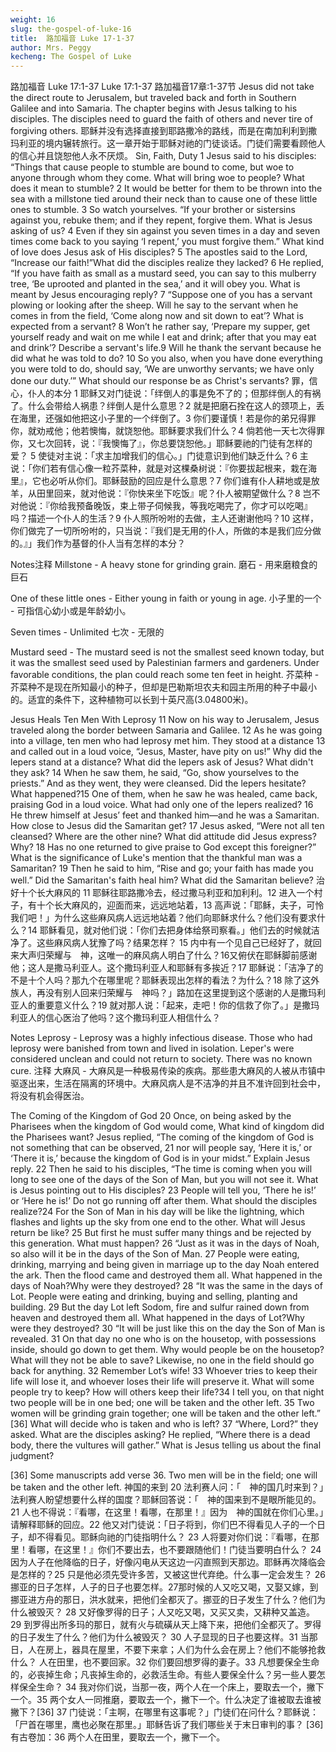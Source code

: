 ```yaml
---
weight: 16
slug: the-gospel-of-luke-16
title:  路加福音 Luke 17-1-37
author: Mrs. Peggy
kecheng: The Gospel of Luke
---
```


路加福音 Luke 17:1-37
Luke 17:1-37
路加福音17章:1-37节
         Jesus did not take the direct route to Jerusalem, but traveled back and forth in Southern Galilee and into Samaria. The chapter begins with Jesus talking to his disciples. The disciples need to guard the faith of others and never tire of forgiving  others.
耶稣并没有选择直接到耶路撒冷的路线，而是在南加利利到撒玛利亚的境内辗转旅行。这一章开始于耶稣对祂的门徒谈话。门徒们需要看顾他人的信心并且饶恕他人永不厌烦。
Sin, Faith, Duty
 1 Jesus said to his disciples: “Things that cause people to stumble are bound to come, but woe to anyone through whom they come. What will bring woe to people? What does it mean to stumble?  2 It would be better for them to be thrown into the sea with a millstone tied around their neck than to cause one of these little ones to stumble. 3 So watch yourselves.
   “If your brother or sistersins against you, rebuke them; and if they repent, forgive them. What is Jesus asking of us? 4 Even if they sin against you seven times in a day and seven times come back to you saying ‘I repent,’ you must forgive them.” What kind of love does Jesus ask of His disciples?
 5 The apostles said to the Lord, “Increase our faith!”What did the disciples realize  they lacked?
 6 He replied, “If you have faith as small as a mustard seed, you can say to this mulberry tree, ‘Be uprooted and planted in the sea,’ and it will obey you. What is meant by Jesus encouraging reply?
   7 “Suppose one of you has a servant plowing or looking after the sheep. Will he say to the servant when he comes in from the field, ‘Come along now and sit down to eat’? What is expected from a servant? 8 Won’t he rather say, ‘Prepare my supper, get yourself ready and wait on me while I eat and drink; after that you may eat and drink’? Describe a servant's life.9 Will he thank the servant because he did what he was told to do? 10 So you also, when you have done everything you were told to do, should say, ‘We are unworthy servants; we have only done our duty.’” What should our response be as Christ's servants?
罪，信心，仆人的本分
1 耶稣又对门徒说：「绊倒人的事是免不了的；但那绊倒人的有祸了。什么会带给人祸患？绊倒人是什么意思？2 就是把磨石拴在这人的颈项上，丢在海里，还强如他把这小子里的一个绊倒了。3 你们要谨慎！若是你的弟兄得罪你，就劝戒他；他若懊悔，就饶恕他。耶稣要求我们什么？4 倘若他一天七次得罪你，又七次回转，说：『我懊悔了』，你总要饶恕他。」耶稣要祂的门徒有怎样的爱？
5 使徒对主说：「求主加增我们的信心。」门徒意识到他们缺乏什么？6 主说：「你们若有信心像一粒芥菜种，就是对这棵桑树说：『你要拔起根来，栽在海里』，它也必听从你们。耶稣鼓励的回应是什么意思？7 你们谁有仆人耕地或是放羊，从田里回来，就对他说：『你快来坐下吃饭』呢？仆人被期望做什么？8 岂不对他说：『你给我预备晚饭，束上带子伺候我，等我吃喝完了，你才可以吃喝』吗？描述一个仆人的生活？9 仆人照所吩咐的去做，主人还谢谢他吗？10 这样，你们做完了一切所吩咐的，只当说：『我们是无用的仆人，所做的本是我们应分做的。』」我们作为基督的仆人当有怎样的本分？

Notes注释
Millstone - A heavy stone for grinding grain.
磨石 - 用来磨粮食的巨石

One of these little ones - Either young in faith or young in age.
小子里的一个 - 可指信心幼小或是年龄幼小。

Seven times - Unlimited
七次 - 无限的

Mustard seed - The mustard seed is not the smallest seed known today, but it was the smallest seed used by Palestinian farmers and gardeners. Under favorable conditions, the plan could reach some ten feet in height.
芥菜种 - 芥菜种不是现在所知最小的种子，但却是巴勒斯坦农夫和园主所用的种子中最小的。适宜的条件下，这种植物可以长到十英尺高(3.04800米)。

Jesus Heals Ten Men With Leprosy
 11 Now on his way to Jerusalem, Jesus traveled along the border between Samaria and Galilee. 12 As he was going into a village, ten men who had leprosy met him. They stood at a distance 13 and called out in a loud voice, “Jesus, Master, have pity on us!” Why did the lepers stand at a distance? What did the lepers ask of Jesus? What didn't they ask? 14 When he saw them, he said, “Go, show yourselves to the priests.” And as they went, they were cleansed. Did the lepers hesitate? What happened?15 One of them, when he saw he was healed, came back, praising God in a loud voice. What had only one of the lepers realized? 16 He threw himself at Jesus’ feet and thanked him—and he was a Samaritan. How close to Jesus did the Samaritan get?
 17 Jesus asked, “Were not all ten cleansed? Where are the other nine? What did attitude did Jesus express? Why? 18 Has no one returned to give praise to God except this foreigner?” What is the significance of Luke's mention that the thankful man was a Samaritan?
19 Then he said to him, “Rise and go; your faith has made you well.” Did the Samaritan's faith heal him? What did the Samaritan believe?
治好十个长大麻风的
11 耶稣往耶路撒冷去，经过撒马利亚和加利利。12 进入一个村子，有十个长大麻风的，迎面而来，远远地站着，13 高声说：「耶稣，夫子，可怜我们吧！」为什么这些麻风病人远远地站着？他们向耶稣求什么？他们没有要求什么？14 耶稣看见，就对他们说：「你们去把身体给祭司察看。」他们去的时候就洁净了。这些麻风病人犹豫了吗？结果怎样？ 15 内中有一个见自己已经好了，就回来大声归荣耀与　神，这唯一的麻风病人明白了什么？16又俯伏在耶稣脚前感谢他；这人是撒马利亚人。这个撒玛利亚人和耶稣有多挨近？17 耶稣说：「洁净了的不是十个人吗？那九个在哪里呢？耶稣表现出怎样的看法？为什么？18 除了这外族人，再没有别人回来归荣耀与　神吗？」路加在这里提到这个感谢的人是撒玛利亚人的重要意义什么？19 就对那人说：「起来，走吧！你的信救了你了。」是撒玛利亚人的信心医治了他吗？这个撒玛利亚人相信什么？

Notes
Leprosy - Leprosy was a highly infectious disease. Those who had leprosy were banished from town and lived in isolation. Leper's were considered unclean and could not return to society. There was no known cure.
注释
大麻风 - 大麻风是一种极易传染的疾病。那些患大麻风的人被从市镇中驱逐出来，生活在隔离的环境中。大麻风病人是不洁净的并且不准许回到社会中，将没有机会得医治。

The Coming of the Kingdom of God
 20 Once, on being asked by the Pharisees when the kingdom of God would come,  What kind of kingdom did the Pharisees want? Jesus replied, “The coming of the kingdom of God is not something that can be observed, 21 nor will people say, ‘Here it is,’ or ‘There it is,’ because the kingdom of God is in your midst.” Explain Jesus reply.
 22 Then he said to his disciples, “The time is coming when you will long to see one of the days of the Son of Man, but you will not see it. What is Jesus pointing out to His disciples? 23 People will tell you, ‘There he is!’ or ‘Here he is!’ Do not go running off after them. What should the disciples realize?24 For the Son of Man in his day will be like the lightning, which flashes and lights up the sky from one end to the other. What will Jesus return be like? 25 But first he must suffer many things and be rejected by this generation. What must happen?
   26 “Just as it was in the days of Noah, so also will it be in the days of the Son of Man. 27 People were eating, drinking, marrying and being given in marriage up to the day Noah entered the ark. Then the flood came and destroyed them all. What happened in the days of Noah?Why were they destroyed?
   28 “It was the same in the days of Lot. People were eating and drinking, buying and selling, planting and building. 29 But the day Lot left Sodom, fire and sulfur rained down from heaven and destroyed them all. What happened in the days of Lot?Why were they destroyed?
   30 “It will be just like this on the day the Son of Man is revealed. 31 On that day no one who is on the housetop, with possessions inside, should go down to get them. Why would people be on the housetop? What will they not be able to save? Likewise, no one in the field should go back for anything. 32 Remember Lot’s wife! 33 Whoever tries to keep their life will lose it, and whoever loses their life will preserve it. What will some people try to keep? How will others keep their life?34 I tell you, on that night two people will be in one bed; one will be taken and the other left. 35 Two women will be grinding grain together; one will be taken and the other left.” [36]  What will decide who is taken and who is left?
 37 “Where, Lord?” they asked. What are the disciples asking?
   He replied, “Where there is a dead body, there the vultures will gather.” What is Jesus telling us about the final judgment?

[36]  Some manuscripts add verse 36. Two men will be in the field; one will be taken and the other left.
神国的来到
20 法利赛人问：「　神的国几时来到？」法利赛人盼望想要什么样的国度？耶稣回答说：「　神的国来到不是眼所能见的。21 人也不得说：『看哪，在这里！看哪，在那里！』因为　神的国就在你们心里。」请解释耶稣的回应。22 他又对门徒说：「日子将到，你们巴不得看见人子的一个日子，却不得看见。耶稣向祂的门徒指明什么？ 23 人将要对你们说：『看哪，在那里！看哪，在这里！』你们不要出去，也不要跟随他们！门徒当要明白什么？ 24 因为人子在他降临的日子，好像闪电从天这边一闪直照到天那边。耶稣再次降临会是怎样的？25 只是他必须先受许多苦，又被这世代弃绝。什么事一定会发生？
26 挪亚的日子怎样，人子的日子也要怎样。27那时候的人又吃又喝，又娶又嫁，到挪亚进方舟的那日，洪水就来，把他们全都灭了。挪亚的日子发生了什么？他们为什么被毁灭？
28 又好像罗得的日子；人又吃又喝，又买又卖，又耕种又盖造。29 到罗得出所多玛的那日，就有火与硫磺从天上降下来，把他们全都灭了。罗得的日子发生了什么？他们为什么被毁灭？
30 人子显现的日子也要这样。31 当那日，人在房上，器具在屋里，不要下来拿；人们为什么会在房上？他们不能够抢救什么？ 人在田里，也不要回家。32 你们要回想罗得的妻子。33 凡想要保全生命的，必丧掉生命；凡丧掉生命的，必救活生命。有些人要保全什么？另一些人要怎样保全生命？ 34 我对你们说，当那一夜，两个人在一个床上，要取去一个，撇下一个。35 两个女人一同推磨，要取去一个，撇下一个。什么决定了谁被取去谁被撇下？[36] 37 门徒说：「主啊，在哪里有这事呢？」门徒们在问什么？耶稣说：「尸首在哪里，鹰也必聚在那里。」耶稣告诉了我们哪些关于末日审判的事？
[36] 有古卷加：36 两个人在田里，要取去一个，撇下一个。
